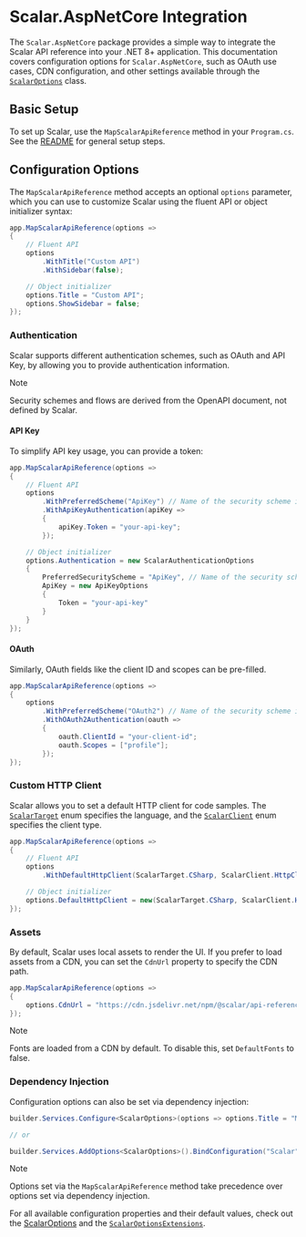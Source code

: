 # Scalar.AspNetCore Integration

The `Scalar.AspNetCore` package provides a simple way to integrate the Scalar API reference into your .NET 8+ application. This documentation covers configuration options for `Scalar.AspNetCore`, such as OAuth use cases, CDN configuration, and other settings available through the [`ScalarOptions`](https://github.com/scalar/scalar/blob/main/packages/scalar.aspnetcore/src/Scalar.AspNetCore/Options/ScalarOptions.cs) class.

## Basic Setup

To set up Scalar, use the `MapScalarApiReference` method in your `Program.cs`. See the [README](https://github.com/scalar/scalar/blob/main/packages/scalar.aspnetcore/README.md) for general setup steps.

## Configuration Options

The `MapScalarApiReference` method accepts an optional `options` parameter, which you can use to customize Scalar using the fluent API or object initializer syntax:

```csharp
app.MapScalarApiReference(options =>
{
    // Fluent API
    options
        .WithTitle("Custom API")
        .WithSidebar(false);

    // Object initializer
    options.Title = "Custom API";
    options.ShowSidebar = false;
});
```

### Authentication

Scalar supports different authentication schemes, such as OAuth and API Key, by allowing you to provide authentication information.

> [!NOTE]
> Security schemes and flows are derived from the OpenAPI document, not defined by Scalar.

#### API Key

To simplify API key usage, you can provide a token:

```csharp
app.MapScalarApiReference(options =>
{
    // Fluent API
    options
        .WithPreferredScheme("ApiKey") // Name of the security scheme in the OpenAPI document
        .WithApiKeyAuthentication(apiKey =>
        {
            apiKey.Token = "your-api-key";
        });

    // Object initializer
    options.Authentication = new ScalarAuthenticationOptions
    {
        PreferredSecurityScheme = "ApiKey", // Name of the security scheme in the OpenAPI document
        ApiKey = new ApiKeyOptions
        {
            Token = "your-api-key"
        }
    }
});
```

#### OAuth

Similarly, OAuth fields like the client ID and scopes can be pre-filled.

```csharp
app.MapScalarApiReference(options =>
{
    options
        .WithPreferredScheme("OAuth2") // Name of the security scheme in the OpenAPI document
        .WithOAuth2Authentication(oauth =>
        {
            oauth.ClientId = "your-client-id";
            oauth.Scopes = ["profile"];
        });
});
```

### Custom HTTP Client

Scalar allows you to set a default HTTP client for code samples. The [`ScalarTarget`](https://github.com/scalar/scalar/blob/main/packages/scalar.aspnetcore/src/Scalar.AspNetCore/Enums/ScalarTarget.cs) enum specifies the language, and the [`ScalarClient`](https://github.com/scalar/scalar/blob/main/packages/scalar.aspnetcore/src/Scalar.AspNetCore/Enums/ScalarClient.cs) enum specifies the client type.

```csharp
app.MapScalarApiReference(options =>
{
    // Fluent API
    options
        .WithDefaultHttpClient(ScalarTarget.CSharp, ScalarClient.HttpClient);

    // Object initializer
    options.DefaultHttpClient = new(ScalarTarget.CSharp, ScalarClient.HttpClient);
});
```

### Assets

By default, Scalar uses local assets to render the UI. If you prefer to load assets from a CDN, you can set the `CdnUrl` property to specify the CDN path.

```csharp
app.MapScalarApiReference(options =>
{
    options.CdnUrl = "https://cdn.jsdelivr.net/npm/@scalar/api-reference";
});
```

> [!NOTE]
> Fonts are loaded from a CDN by default. To disable this, set `DefaultFonts` to false.

### Dependency Injection

Configuration options can also be set via dependency injection:

```csharp
builder.Services.Configure<ScalarOptions>(options => options.Title = "My custom API");

// or

builder.Services.AddOptions<ScalarOptions>().BindConfiguration("Scalar");
```

> [!NOTE]
> Options set via the `MapScalarApiReference` method take precedence over options set via dependency injection.

For all available configuration properties and their default values, check out the [ScalarOptions](https://github.com/scalar/scalar/blob/main/packages/scalar.aspnetcore/src/Scalar.AspNetCore/Options/ScalarOptions.cs) and the [`ScalarOptionsExtensions`](https://github.com/scalar/scalar/blob/main/packages/scalar.aspnetcore/src/Scalar.AspNetCore/Extensions/ScalarOptionsExtensions.cs).
